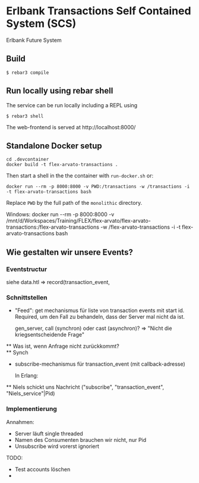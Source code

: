 # Erlbank Transactions Self Contained System (SCS) 

Erlbank Future System

## Build

```
$ rebar3 compile
```


## Run locally using rebar shell

The service can be run locally including a REPL using

```
$ rebar3 shell
```

The web-frontend is served at http://localhost:8000/

## Standalone Docker setup

```
cd .devcontainer
docker build -t flex-arvato-transactions .
```

Then start a shell in the the container with `run-docker.sh` or:

```
docker run --rm -p 8000:8000 -v PWD:/transactions -w /transactions -i -t flex-arvato-transactions bash
```

Replace `PWD` by the full path of the `monolithic` directory.


Windows:
docker run --rm -p 8000:8000 -v /mnt/d/Workspaces/Training/FLEX/flex-arvato/flex-arvato-transactions:/flex-arvato-transactions -w /flex-arvato-transactions -i -t flex-arvato-transactions bash


## Wie gestalten wir unsere Events?

### Eventstructur

siehe data.htl => record(transaction_event,

### Schnittstellen

* "Feed": get mechanismus für liste von transaction events mit start id. Required, um den Fall zu behandeln, dass der Server mal nicht da ist.

  gen_server, call (synchron) oder cast (asynchron)? => "Nicht die kriegsentscheidende Frage"

** Was ist, wenn Anfrage nicht zurückkommt?  
** Synch

* subscribe-mechanismus für transaction_event (mit callback-adresse)

  In Erlang:

** Niels schickt uns Nachricht ("subscribe", "transaction_event", "Niels_service"|Pid)

### Implementierung

Annahmen:

* Server läuft single threaded
* Namen des Consumenten brauchen wir nicht, nur Pid
* Unsubscribe wird vorerst ignoriert

TODO:

* Test accounts löschen
* 